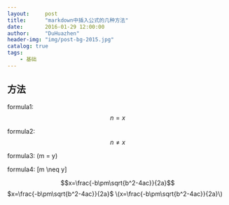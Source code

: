 ```yaml
---
layout:     post
title:      "markdown中插入公式的几种方法"
date:       2016-01-29 12:00:00
author:     "DuHuazhen"
header-img: "img/post-bg-2015.jpg"
catalog: true
tags:
    - 基础
---
```




## 方法

<script type="text/javascript" async src="//cdn.bootcss.com/mathjax/2.7.0/MathJax.js?config=TeX-AMS-MML_HTMLorMML"></script>
<script type="text/javascript" async src="https://cdnjs.cloudflare.com/ajax/libs/mathjax/2.7.1/MathJax.js?config=TeX-MML-AM_CHTML"></script>


formula1:
$$n = x$$

formula2: $$n \neq x$$

formula3:
\(m = y\)

formula4: \[m \neq y\]

$$x=\frac{-b\pm\sqrt{b^2-4ac}}{2a}$$
$x=\frac{-b\pm\sqrt{b^2-4ac}}{2a}$
\\(x=\frac{-b\pm\sqrt{b^2-4ac}}{2a}\\)
